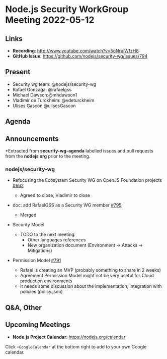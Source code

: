 # Node.js  Security WorkGroup Meeting 2022-05-12

## Links

* **Recording**:  http://www.youtube.com/watch?v=5oNruiWfzH8
* **GitHub Issue**: https://github.com/nodejs/security-wg/issues/794

## Present

* Security wg team: @nodejs/security-wg
* Rafael Gonzaga: @rafaelgss
* Michael Dawson:@mhdawson1
* Vladimir de Turckheim: @vdeturckheim
* Ulises Gascon @ulisesGascon

## Agenda

## Announcements

*Extracted from **security-wg-agenda** labelled issues and pull requests from the **nodejs org** prior to the meeting.

### nodejs/security-wg

* Refocusing the Ecosystem Security WG on OpenJS Foundation projects [#662](https://github.com/nodejs/security-wg/issues/662)
  * Agreed to close, Vladimir to close

* doc: add RafaelGSS as a Security WG member [#795](https://github.com/nodejs/security-wg/pull/795)
  * Merged

* Security Model
  * TODO to the next meeting:
    - Other languages references
    - New organization document (Environment -> Attacks -> Mitigations)

* Permission Model [#791](https://github.com/nodejs/security-wg/issues/791)
  * Rafael is creating an MVP (probably something to share in 2 weeks)
  * Agreement Permission Model might not be very useful for Cloud production environments
  * It needs some discussion about the implementation, integration with policies (policy.json)

## Q&A, Other

## Upcoming Meetings

* **Node.js Project Calendar**: <https://nodejs.org/calendar>

Click `+GoogleCalendar` at the bottom right to add to your own Google calendar.

